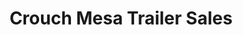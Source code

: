 ---
title: "Crouch Mesa Trailer Sales"
url: /farmington/crouch-mesa-trailer-sales/
shop: trailer
---